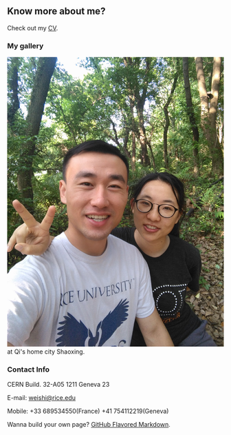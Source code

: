 ## Know more about me?
Check out my [CV](https://github.com/weishi10141993/weishi10141993.github.io/blob/master/cv.pdf).

### My gallery
![Me and my girlfriend Qi](https://github.com/weishi10141993/weishi10141993.github.io/blob/master/Wei_Qi.jpg) at Qi's home city Shaoxing.

### Contact Info
CERN Build. 32-A05
1211 Geneva 23

E-mail: weishi@rice.edu

Mobile: +33 689534550(France)
        +41 754112219(Geneva)

Wanna build your own page? [GitHub Flavored Markdown](https://guides.github.com/features/mastering-markdown/).
